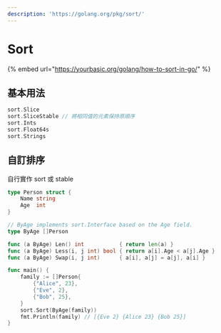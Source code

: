 ```yaml
---
description: 'https://golang.org/pkg/sort/'
---
```


# Sort

{% embed url="https://yourbasic.org/golang/how-to-sort-in-go/" %}

## 基本用法

```go
sort.Slice
sort.SliceStable // 將相同值的元素保持原順序
sort.Ints
sort.Float64s
sort.Strings
```

## 自訂排序

自行實作 sort 或 stable 

```go
type Person struct {
    Name string
    Age  int
}

// ByAge implements sort.Interface based on the Age field.
type ByAge []Person

func (a ByAge) Len() int           { return len(a) }
func (a ByAge) Less(i, j int) bool { return a[i].Age < a[j].Age }
func (a ByAge) Swap(i, j int)      { a[i], a[j] = a[j], a[i] }

func main() {
    family := []Person{
        {"Alice", 23},
        {"Eve", 2},
        {"Bob", 25},
    }
    sort.Sort(ByAge(family))
    fmt.Println(family) // [{Eve 2} {Alice 23} {Bob 25}]
}
```

